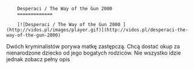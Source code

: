 
        Desperaci / The Way of the Gun 2000 
        =============
        
        [![Desperaci / The Way of the Gun 2000 ](http://vidos.pl/images/player.gif)](http://vidos.pl/desperaci-the-way-of-the-gun-2000)
        
        
 Dwóch kryminalistów porywa matkę zastępczą. Chcą dostać okup za nienarodzone dziecko od jego bogatych rodziców. Nie wszystko idzie jednak zobacz pełny opis
    
